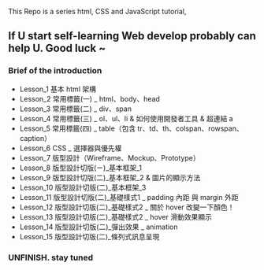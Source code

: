 This Repo is a series html, CSS and JavaScript tutorial,

If U start self-learning Web develop probably can help U. Good luck ~
------------------------------------------

### Brief of the introduction
* Lesson_1 基本 html 架構
* Lesson_2 常用標籤(一) _ html、body、head
* Lesson_3 常用標籤(二) _ div、span
* Lesson_4 常用標籤(三) _ ol、ul、li & 如何使用開發者工具 & 超連結 a
* Lesson_5 常用標籤(四) _ table（包含 tr、td、th、colspan、rowspan、caption）
* Lesson_6 CSS _ 選擇器與優先權
* Lesson_7 版型設計（Wireframe、Mockup、Prototype）
* Lesson_8 版型設計切版(ㄧ)_基本框架_1
* Lesson_9 版型設計切版(二)_基本框架_2 & 圖片的顯示方法
* Lesson_10 版型設計切版(二)_基本框架_3
* Lesson_11 版型設計切版(二)_基礎樣式1 _ padding 內距 與 margin 外距
* Lesson_12 版型設計切版(二)_基礎樣式2 _ 關於 hover 改變一下顏色！
* Lesson_13 版型設計切版(二)_基礎樣式2 _ hover 滑動效果顯示
* Lesson_14 版型設計切版(二)_彈出效果 _ animation
* Lesson_15 版型設計切版(二)_條列式訊息呈現


### UNFINISH. stay tuned

